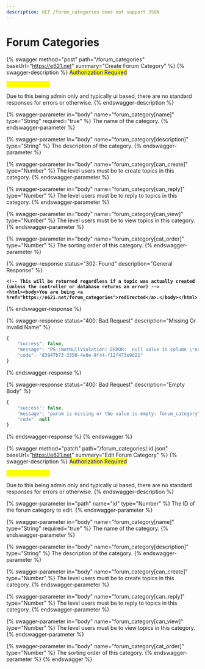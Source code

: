```yaml
---
description: GET /forum_categories does not support JSON
---
```


# Forum Categories

{% swagger method="post" path="/forum_categories" baseUrl="https://e621.net" summary="Create Forum Category" %}
{% swagger-description %}
<mark style="color:blue;">Authorization Required</mark>

<mark style="color:yellow;">Admin+ Required</mark>

Due to this being admin only and typically ui based, there are no standard responses for errors or otherwise.
{% endswagger-description %}

{% swagger-parameter in="body" name="forum_category[name]" type="String" required="true" %}
The name of the category.
{% endswagger-parameter %}

{% swagger-parameter in="body" name="forum_category[description]" type="String" %}
The description of the category.
{% endswagger-parameter %}

{% swagger-parameter in="body" name="forum_category[can_create]" type="Number" %}
The level users must be to create topics in this category.
{% endswagger-parameter %}

{% swagger-parameter in="body" name="forum_category[can_reply]" type="Number" %}
The level users must be to reply to topics in this category.
{% endswagger-parameter %}

{% swagger-parameter in="body" name="forum_category[can_view]" type="Number" %}
The level users must be to view topics in this category.
{% endswagger-parameter %}

{% swagger-parameter in="body" name="forum_category[cat_order]" type="Number" %}
The sorting order of this category.
{% endswagger-parameter %}

{% swagger-response status="302: Found" description="General Response" %}
<pre class="language-html"><code class="lang-html"><strong>&#x3C;!-- This will be returned regardless if a topic was actually created (unless the controller or database returns an error) -->
</strong><strong>&#x3C;html>&#x3C;body>You are being &#x3C;a href="https://e621.net/forum_categories">redirected&#x3C;/a>.&#x3C;/body>&#x3C;/html></strong></code></pre>
{% endswagger-response %}

{% swagger-response status="400: Bad Request" description="Missing Or Invalid Name" %}
```javascript
{
    "success": false,
    "message": "PG::NotNullViolation: ERROR:  null value in column \"name\" violates not-null constraint\nDETAIL:  Failing row contains (5, null, , null, 20, 20, 20).\n",
    "code": "83947b73-3350-4e0e-9f44-f12f473e9d21"
}
```
{% endswagger-response %}

{% swagger-response status="400: Bad Request" description="Empty Body" %}
```javascript
{
    "success": false,
    "message": "param is missing or the value is empty: forum_category\nDid you mean?  format\n               controller\n               action",
    "code": null
}
```
{% endswagger-response %}
{% endswagger %}

{% swagger method="patch" path="/forum_categories/:id.json" baseUrl="https://e621.net" summary="Edit Forum Category" %}
{% swagger-description %}
<mark style="color:blue;">Authorization Required</mark>

<mark style="color:yellow;">Admin+ Required</mark>

Due to this being admin only and typically ui based, there are no standard responses for errors or otherwise.
{% endswagger-description %}

{% swagger-parameter in="path" name="id" type="Number" %}
The ID of the forum category to edit.
{% endswagger-parameter %}

{% swagger-parameter in="body" name="forum_category[name]" type="String" required="true" %}
The name of the category.
{% endswagger-parameter %}

{% swagger-parameter in="body" name="forum_category[description]" type="String" %}
The description of the category.
{% endswagger-parameter %}

{% swagger-parameter in="body" name="forum_category[can_create]" type="Number" %}
The level users must be to create topics in this category.
{% endswagger-parameter %}

{% swagger-parameter in="body" name="forum_category[can_reply]" type="Number" %}
The level users must be to reply to topics in this category.
{% endswagger-parameter %}

{% swagger-parameter in="body" name="forum_category[can_view]" type="Number" %}
The level users must be to view topics in this category.
{% endswagger-parameter %}

{% swagger-parameter in="body" name="forum_category[cat_order]" type="Number" %}
The sorting order of this category.
{% endswagger-parameter %}
{% endswagger %}

